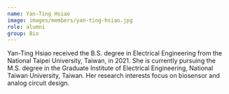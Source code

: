 ```yaml
---
name: Yan-Ting Hsiao
image: images/members/yan-ting-hsiao.jpg
role: alumni
group: Bio
---
```


Yan-Ting Hsiao received the B.S. degree in Electrical Engineering from the National Taipei University, Taiwan, in 2021. She is currently pursuing the M.S. degree in the Graduate Institute of Electrical Engineering, National Taiwan University, Taiwan. Her research interests focus on biosensor and analog circuit design.
